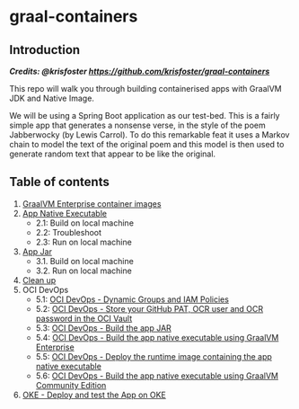 # graal-containers

## Introduction

***Credits: @krisfoster https://github.com/krisfoster/graal-containers***

This repo will walk you through building containerised apps with GraalVM JDK and Native Image.

We will be using a Spring Boot application as our test-bed. This is a fairly simple app that
generates a nonsense verse, in the style of the poem Jabberwocky (by Lewis Carrol). To do this remarkable
feat it uses a Markov chain to model the text of the original poem and this model is then used to generate random text that appear to be like the original.

## Table of contents

1. [GraalVM Enterprise container images](./docs/01.md)
2. [App Native Executable](./docs/02.md)
    - 2.1: Build on local machine
    - 2.2: Troubleshoot
    - 2.3: Run on local machine
3. [App Jar](./docs/03.md)
    - 3.1. Build on local machine
    - 3.2. Run on local machine
4. [Clean up](./docs/04.md)
5. OCI DevOps
    - 5.1: [OCI DevOps - Dynamic Groups and IAM Policies](./docs/05.md)
    - 5.2: [OCI DevOps - Store your GitHub PAT, OCR user and OCR password in the OCI Vault](./docs/06.md)
    - 5.3: [OCI DevOps - Build the app JAR](./docs/07.md)
    - 5.4: [OCI DevOps - Build the app native executable using GraalVM Enterprise](./docs/08.md)
    - 5.5: [OCI DevOps - Deploy the runtime image containing the app native executable](./docs/09.md)
    - 5.6: [OCI DevOps - Build the app native executable using GraalVM Community Edition](./docs/10.md)
6. [OKE - Deploy and test the App on OKE](./docs/11.md)
